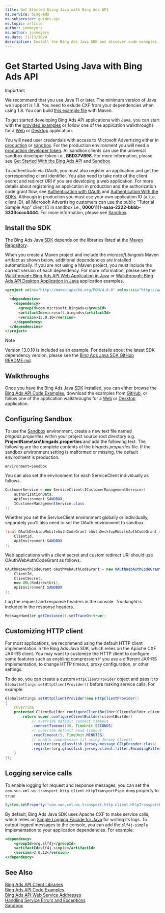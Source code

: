 ```yaml
---
title: Get Started Using Java with Bing Ads API
ms.service: bing-ads
ms.subservice: guides-api
ms.topic: article
author: jonmeyers
ms.author: jonmeyers
ms.date: 11/13/2024
description: Install the Bing Ads Java SDK and discover code examples.
---
```

# Get Started Using Java with Bing Ads API
> [!IMPORTANT]
> We recommend that you use Java 11 or later. The minimum version of Java we support is 1.8. You need to exlude CXF from your dependencies when using 1.8. You can build [this example file](https://github.com/BingAds/BingAds-Java-SDK/blob/main/examples/BingAdsDesktopApp/pom_for_java1.8.xml) with Maven.

To get started developing Bing Ads API applications with Java, you can start with the [provided examples](code-examples.md) or follow one of the application walkthroughs for a [Web](walkthrough-web-application-java.md) or [Desktop](walkthrough-desktop-application-java.md) application. 

You will need user credentials with access to Microsoft Advertising either in [production](https://ads.microsoft.com/) or [sandbox](https://secure.sandbox.bingads.microsoft.com/Auth?EnvContext=Sandbox). For the production environment you will need a [production developer token](get-started.md#get-developer-token). All sandbox clients can use the universal sandbox developer token i.e., **BBD37VB98**. For more information, please see [Get Started With the Bing Ads API](get-started.md) and [Sandbox](sandbox.md#access).  

To authenticate via OAuth, you must also register an application and get the corresponding client identifier. You also need to take note of the client secret and redirect URI if you are developing a web application. For more details about registering an application in production and the authorization code grant flow, see [Authentication with OAuth](authentication-oauth.md) and [Authentication With the SDKs](sdk-authentication.md#oauth). Although in production you must use your own application ID (a.k.a. client ID), all Microsoft Advertising customers can use the public "Tutorial Sample App" client ID in sandbox i.e., **00001111-aaaa-2222-bbbb-3333cccc4444**. For more information, please see [Sandbox](sandbox.md#access). 

## <a name="installation"></a>Install the SDK
The Bing Ads Java [SDK](client-libraries.md) depends on the libraries listed at the [Maven Repository](https://mvnrepository.com/artifact/com.microsoft.bingads/microsoft.bingads/).

When you create a Maven project and include the *microsoft.bingads* Maven artifact as shown below, additional dependencies are installed automatically. If you are not using a Maven project, you must include the correct version of each dependency. For more information, please see the [Walkthrough: Bing Ads API Web Application in Java](walkthrough-web-application-java.md) or [Walkthrough: Bing Ads API Desktop Application in Java](walkthrough-desktop-application-java.md) application examples.

```xml
<project xmlns="http://maven.apache.org/POM/4.0.0" xmlns:xsi="http://www.w3.org/2001/XMLSchema-instance" xsi:schemaLocation="http://maven.apache.org/POM/4.0.0 http://maven.apache.org/xsd/maven-4.0.0.xsd">
  ...
  <dependencies>
    <dependency>
      <groupId>com.microsoft.bingads</groupId>
      <artifactId>microsoft.bingads</artifactId>
      <version>13.0.10</version>
    </dependency>
  </dependencies>
</project>
```
> [!NOTE]
> Version 13.0.10 is included as an example. For details about the latest SDK dependency version, please see the [Bing Ads Java SDK GitHub README.md](https://github.com/BingAds/BingAds-Java-SDK).

## <a name="walkthrough"></a>Walkthroughs
Once you have the Bing Ads Java [SDK](client-libraries.md) installed, you can either browse the [Bing Ads API Code Examples](code-examples.md), download the examples from [GitHub](https://github.com/BingAds/BingAds-Java-SDK/tree/main/examples), or follow one of the application walkthroughs for a [Web](walkthrough-web-application-java.md) or [Desktop](walkthrough-desktop-application-java.md) application.


## <a name="sandbox"></a>Configuring Sandbox
To use the [Sandbox](sandbox.md) environment, create a new text file named *bingads.properties* within your project source root directory e.g. **ProjectName\src\bingads.properties** and add the following text. The following are the complete contents of the *bingads.properties* file. If the sandbox environment setting is malformed or missing, the default environment is production.

```no-highlight
environment=Sandbox
```

You can also set the environment for each ServiceClient individually as follows.

```java
CustomerService = new ServiceClient<ICustomerManagementService>(
    authorizationData,
    ApiEnvironment.SANDBOX,
    ICustomerManagementService.class
);
```

Whether you set the ServiceClient environment globally or individually, separately you'll also need to set the OAuth environment to sandbox.

```java
final OAuthDesktopMobileAuthCodeGrant oAuthDesktopMobileAuthCodeGrant = new OAuthDesktopMobileAuthCodeGrant(
    ClientId, 
    ApiEnvironment.SANDBOX
);
```

Web applications with a client secret and custom redirect URI should use OAuthWebAuthCodeGrant as follows. 

```java
OAuthWebAuthCodeGrant oAuthWebAuthCodeGrant = new OAuthWebAuthCodeGrant(
    ClientId, 
    ClientSecret, 
    new URL(RedirectUri),
    ApiEnvironment.SANDBOX
);
```

Log the request and response headers in the console. *TrackingId* is included in the response headers.

```java
MessageHandler.getInstance().setTraceOn(true);
```

## <a name="customizing-http-client"></a>Customizing HTTP client

For most applications, we recommend using the default HTTP client implementation in the Bing Ads Java SDK, which relies on the Apache CXF JAX-RS client. You may want to customize the HTTP client to configure some features such as enabling compression if you use a different JAX-RS implementation, to change HTTP timeout, proxy configuration, or other settings.

To do so, you can create a custom `HttpClientProvider` object and pass it to `GlobalSettings.setHttpClientProvider()` before making service calls. For example:

```java
GlobalSettings.setHttpClientProvider(new HttpClientProvider() 
{ 
    @Override 
    protected ClientBuilder configureClientBuilder(ClientBuilder clientBuilder) { 
        return super.configureClientBuilder(clientBuilder) 
            // override default connect timeout 
            .connectTimeout(90, TimeUnit.SECONDS)
            // override default read timeout
            .readTimeout(5, TimeUnit.MINUTES) 
            // enable compression (if using Jersey client)
            .register(org.glassfish.jersey.message.GZipEncoder.class)
            .register(org.glassfish.jersey.client.filter.EncodingFilter.class);
    }
}); 
```

## <a name="logging-service-calls"></a>Logging service calls

To enable logging for request and response messages, you can set the `com.sun.xml.ws.transport.http.client.HttpTransportPipe.dump` property to `true`:

```java
System.setProperty("com.sun.xml.ws.transport.http.client.HttpTransportPipe.dump", "true");
```

By default, Bing Ads Java SDK uses Apache CXF to make service calls, which relies on [Simple Logging Facade for Java](https://slf4j.org/) for writing its logs. To output logged messages to the console, you can add the `slf4j-simple` implementation to your application dependencies. For example:

```xml
<dependency> 
    <groupId>org.slf4j</groupId> 
    <artifactId>slf4j-simple</artifactId> 
    <version>2.0.12</version> 
</dependency> 
```

## See Also
[Bing Ads API Client Libraries](client-libraries.md)    
[Bing Ads API Code Examples](code-examples.md)    
[Bing Ads API Web Service Addresses](web-service-addresses.md)  
[Handling Service Errors and Exceptions](handle-service-errors-exceptions.md)  
[Sandbox](sandbox.md)  
